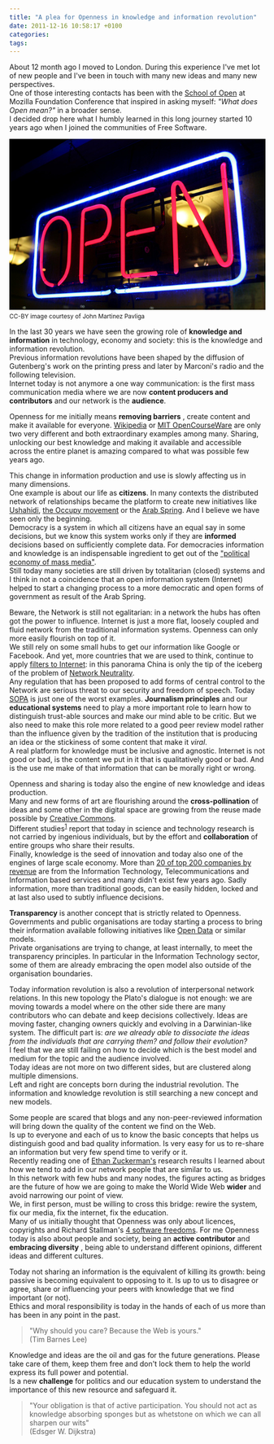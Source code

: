 ```yaml
---
title: "A plea for Openness in knowledge and information revolution"
date: 2011-12-16 10:58:17 +0100
categories:
tags:
---
```


About 12 month ago I moved to London. During this experience I've met lot of new people and I've been in touch with many new ideas and many new perspectives.  
One of those interesting contacts has been with the [School of Open](http://p2pu.org/en/schools/school-of-open/) at Mozilla Foundation Conference that inspired in asking myself: _"What does Open mean?"_ in a broader sense.  
I decided drop here what I humbly learned in this long journey started 10 years ago when I joined the communities of Free Software.

[![photo: "OPEN" sign, by John Martinez Pavliga](/assets/images/posts_2011_open.jpg)](http://www.flickr.com/photos/virtualsugar/316200555/)  
<small>CC-BY image courtesy of <a src="http://www.flickr.com/photos/virtualsugar/316200555/">John Martinez Pavliga</a></small>

In the last 30 years we have seen the growing role of **knowledge and information** in technology, economy and society: this is the knowledge and information revolution.  
Previous information revolutions have been shaped by the diffusion of Gutenberg's work on the printing press and later by Marconi's radio and the following television.  
Internet today is not anymore a one way communication: is the first mass communication media where we are now **content producers and contributors** and our network is the **audience**.

Openness for me initially means **removing barriers** , create content and make it available for everyone. [Wikipedia](http://www.wikipedia.org) or [MIT OpenCourseWare](http://ocw.mit.edu) are only two very different and both extraordinary examples among many. Sharing, unlocking our best knowledge and making it available and accessible across the entire planet is amazing compared to what was possible few years ago.

This change in information production and use is slowly affecting us in many dimensions.  
One example is about our life as **citizens**. In many contexts the distributed network of relationships became the platform to create new initiatives like [Ushahidi](http://en.wikipedia.org/wiki/Ushahidi#Beginnings_in_Kenya), [the Occupy movement](http://en.wikipedia.org/wiki/Occupy_movement) or the [Arab Spring](http://en.wikipedia.org/wiki/Arab_Spring). And I believe we have seen only the beginning.   
Democracy is a system in which all citizens have an equal say in some decisions, but we know this system works only if they are **informed** decisions based on sufficiently complete data. For democracies information and knowledge is an indispensable ingredient to get out of the ["political economy of mass media"](http://en.wikipedia.org/wiki/Manufacturing_Consent:_The_Political_Economy_of_the_Mass_Media).  
Still today many societies are still driven by totalitarian (closed) systems and I think in not a coincidence that an open information system (Internet) helped to start a changing process to a more democratic and open forms of government as result of the Arab Spring.

Beware, the Network is still not egalitarian: in a network the hubs has often got the power to influence. Internet is just a more flat, loosely coupled and fluid network from the traditional information systems. Openness can only more easily flourish on top of it.  
We still rely on some small hubs to get our information like Google or Facebook. And yet, more countries that we are used to think, continue to apply [filters to Internet](http://en.wikipedia.org/wiki/Internet_censorship): in this panorama China is only the tip of the iceberg of the problem of [Network Neutrality](http://en.wikipedia.org/wiki/Network_neutrality).   
Any regulation that has been proposed to add forms of central control to the Network are serious threat to our security and freedom of speech. Today [SOPA](http://en.wikipedia.org/wiki/Stop_Online_Piracy_Act) is just one of the worst examples. **Journalism principles** and our **educational systems** need to play a more important role to learn how to distinguish trust-able sources and make our mind able to be critic. But we also need to make this role more related to a good peer review model rather than the influence given by the tradition of the institution that is producing an idea or the stickiness of some content that make it _viral_.  
A real platform for knowledge must be inclusive and agnostic. Internet is not good or bad, is the content we put in it that is qualitatively good or bad. And is the use me make of that information that can be morally right or wrong.

Openness and sharing is today also the engine of new knowledge and ideas production.  
Many and new forms of art are flourishing around the **cross-pollination** of ideas and some other in the digital space are growing from the reuse made possible by [Creative Commons](http://creativecommons.org).  
Different studies<sup>[1](http://online.wsj.com/article/SB10001424052970204644504576653573191370088.html?mod=googlenews_wsj)</sup> report that today in science and technology research is not carried by ingenious individuals, but by the effort and **collaboration** of entire groups who share their results.  
Finally, knowledge is the seed of innovation and today also one of the engines of large scale economy. More than [20 of top 200 companies by revenue](http://en.wikipedia.org/wiki/List_of_companies_by_revenue) are from the Information Technology, Telecommunications and Information based services and many didn't exist few years ago. Sadly information, more than traditional goods, can be easily hidden, locked and at last also used to subtly influence decisions.

**Transparency** is another concept that is strictly related to Openness.  
Governments and public organisations are today starting a process to bring their information available following initiatives like [Open Data](http://en.wikipedia.org/wiki/Open_data) or similar models.  
Private organisations are trying to change, at least internally, to meet the transparency principles. In particular in the Information Technology sector, some of them are already embracing the open model also outside of the organisation boundaries.

Today information revolution is also a revolution of interpersonal network relations. In this new topology the Plato's dialogue is not enough: we are moving towards a model where on the other side there are many contributors who can debate and keep decisions collectively. Ideas are moving faster, changing owners quickly and evolving in a Darwinian-like system. The difficult part is: _are we already able to dissociate the ideas from the individuals that are carrying them? and follow their evolution?_  
I feel that we are still failing on how to decide which is the best model and medium for the topic and the audience involved.  
 Today ideas are not more on two different sides, but are clustered along multiple dimensions.  
Left and right are concepts born during the industrial revolution. The information and knowledge revolution is still searching a new concept and new models.

Some people are scared that blogs and any non-peer-reviewed information will bring down the quality of the content we find on the Web.   
Is up to everyone and each of us to know the basic concepts that helps us distinguish good and bad quality information. Is very easy for us to re-share an information but very few spend time to verify or it.  
Recently reading one of [Ethan Zuckerman's](http://ethanzuckerman.com/) research results I learned about how we tend to add in our network people that are similar to us.   
In this network with few hubs and many nodes, the figures acting as bridges are the future of how we are going to make the World Wide Web **wider** and avoid narrowing our point of view.  
We, in first person, must be willing to cross this bridge: rewire the system, fix our media, fix the internet, fix the education.  
Many of us initially thought that Openness was only about licences, copyrights and Richard Stallman's [4 software freedoms](http://www.gnu.org/philosophy/free-sw.html). For me Openness today is also about people and society, being an **active contributor** and **embracing diversity** , being able to understand different opinions, different ideas and different cultures.

Today not sharing an information is the equivalent of killing its growth: being passive is becoming equivalent to opposing to it. Is up to us to disagree or agree, share or influencing your peers with knowledge that we find important (or not).  
Ethics and moral responsibility is today in the hands of each of us more than has been in any point in the past.  

> "Why should you care? Because the Web is yours."  
> (Tim Barnes Lee)

Knowledge and ideas are the oil and gas for the future generations. Please take care of them, keep them free and don't lock them to help the world express its full power and potential.  
Is a new **challenge** for politics and our education system to understand the importance of this new resource and safeguard it.  

> "Your obligation is that of active participation. You should not act as knowledge absorbing sponges but as whetstone on which we can all sharpen our wits"  
> (Edsger W. Dijkstra)
